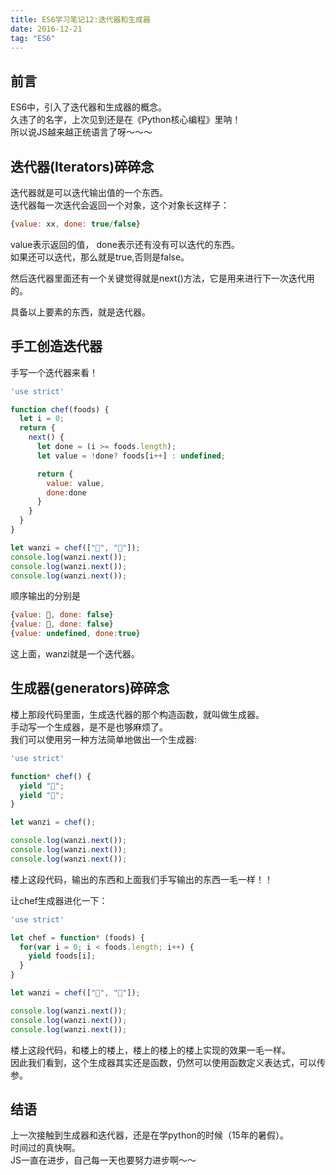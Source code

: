 ```yaml
---
title: ES6学习笔记12:迭代器和生成器
date: 2016-12-21
tag: "ES6"
---
```

## 前言
ES6中，引入了迭代器和生成器的概念。   
久违了的名字，上次见到还是在《Python核心编程》里呐！     
所以说JS越来越正统语言了呀～～～    
    
## 迭代器(Iterators)碎碎念
迭代器就是可以迭代输出值的一个东西。    
迭代器每一次迭代会返回一个对象，这个对象长这样子：   
   
```js
{value: xx, done: true/false}
```

value表示返回的值， done表示还有没有可以迭代的东西。    
如果还可以迭代，那么就是true,否则是false。   
   
然后迭代器里面还有一个关键觉得就是next()方法，它是用来进行下一次迭代用的。    
    
具备以上要素的东西，就是迭代器。    
    
## 手工创造迭代器
手写一个迭代器来看！    
    
```js
'use strict'

function chef(foods) {
  let i = 0;
  return {
    next() {
      let done = (i >= foods.length);
      let value = !done? foods[i++] : undefined;

      return {
        value: value,
        done:done
      }
    }
  }
}

let wanzi = chef(["🍅", "🍹"]);
console.log(wanzi.next());
console.log(wanzi.next());
console.log(wanzi.next());
```

顺序输出的分别是

```js
{value: 🍅, done: false}
{value: 🍹, done: false}
{value: undefined, done:true}
```

这上面，wanzi就是一个迭代器。    
    
## 生成器(generators)碎碎念
楼上那段代码里面，生成迭代器的那个构造函数，就叫做生成器。    
手动写一个生成器，是不是也够麻烦了。    
我们可以使用另一种方法简单地做出一个生成器:   
    
```js
'use strict'

function* chef() {
  yield "🍅";
  yield "🍹";
}

let wanzi = chef();

console.log(wanzi.next());
console.log(wanzi.next());
console.log(wanzi.next());
```

楼上这段代码，输出的东西和上面我们手写输出的东西一毛一样！！   
    
让chef生成器进化一下：    
    
```js
'use strict'

let chef = function* (foods) {
  for(var i = 0; i < foods.length; i++) {
    yield foods[i];
  }
}

let wanzi = chef(["🍅", "🍹"]);

console.log(wanzi.next());
console.log(wanzi.next());
console.log(wanzi.next());
```

楼上这段代码，和楼上的楼上，楼上的楼上的楼上实现的效果一毛一样。    
因此我们看到，这个生成器其实还是函数，仍然可以使用函数定义表达式，可以传参。    
    
## 结语
上一次接触到生成器和迭代器，还是在学python的时候（15年的暑假）。    
时间过的真快啊。    
JS一直在进步，自己每一天也要努力进步啊～～


